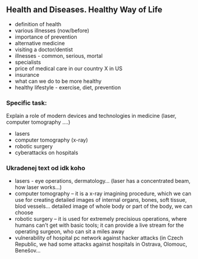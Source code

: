 ## Health and Diseases. Healthy Way of Life

* definition of health
* various illnesses (now/before)
* importance of prevention
* alternative medicine
* visiting a doctor/dentist
* illnesses - common, serious, mortal
* specialists
* price of medical care in our country X in US
* insurance
* what can we do to be more healthy
* healthy lifestyle - exercise, diet, prevention

### Specific task:
Explain a role of modern devices and technologies in medicine (laser, computer tomography ....)

* lasers
* computer tomography (x-ray)
* robotic surgery
* cyberattacks on hospitals

### Ukradenej text od idk koho
* lasers - eye operations, dermatology… (laser has a concentrated beam, how laser works…)
* computer tomography – it is a x-ray imagining procedure, which we can use for creating detailed images of internal organs, bones, soft tissue, blod vessels… detailed image of whole body or part of the body, we can choose
* robotic surgery – it is used for extremely precisious operations, where humans can’t get with basic tools; it can provide a live stream for the operating surgeon, who can sit a miles away
* vulnerability of hospital pc network against hacker attacks (in Czech Republic, we had some attacks against hospitals in Ostrava, Olomouc, Benešov…
